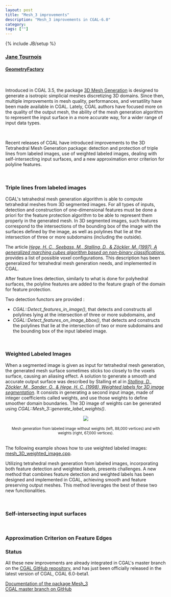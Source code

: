 ```yaml
---
layout: post
title: "Mesh_3 improvements"
description: "Mesh_3 improvements in CGAL-6.0"
category:
tags: [""]
---
```

{% include JB/setup %}

<h3><a href="https://geometryfactory.com/who-we-are/">Jane Tournois</a></h3>
<h4><a href="http://www.geometryfactory.com" target="_blank">GeometryFactory</a></h4>

<br>
<p>Introduced in CGAL 3.5, the package
<a href="https://doc.cgal.org/latest/Manual/packages.html#PkgMesh3" text="3D Mesh Generation">3D Mesh Generation</a>
is designed to generate a isotropic simplicial meshes discretizing 3D domains.
Since then, multiple improvements in mesh quality, performances, and versatility have been made available in CGAL.
Lately, CGAL authors have focused more on the quality of the output mesh, the ability of the
mesh generation algorithm to represent the input surface in a more accurate way, for a wider range of input data types.
</p>

<!--
<div style="text-align:center;">
  <a href="../../../../images/christmas_wrap.png"><img src="../../../../images/christmas_wrap.png" style="max-width:95%"/></a><br>
  <br><small>Season's wrappings.</small>
</div>
-->

<br>
<p>Recent releases of CGAL have introduced improvements to the 3D Tetrahedral Mesh Generation package:
detection and protection of triple lines from labeled images,
use of weighted labeled images,
dealing with self-intersecting input surfaces,
and a new approximation error criterion for polyline features.</p>

<br>
<h3>Triple lines from labeled images</h3>

<p>CGAL's tetrahedral mesh generation algorithm is able to compute tetrahedral meshes from 3D segmented images.
For all types of inputs, detection and construction of one-dimensional features must be done a priori for the
feature protection algorithm to be able to represent them properly in the generated mesh.
In 3D segmented images, such features correspond to the intersections of the bounding box of the image with the surfaces defined by the image, as well as polylines that lie at the intersection of three or more subdomains (including the outside).</p>

<p>The article
<a href="https://opus4.kobv.de/opus4-zib/frontdoor/index/index/docId/274"><i>Hege, H. C., Seebass, M., Stalling, D., & Zöckler, M. (1997), A generalized marching cubes algorithm based on non-binary classifications</i></a>, provides a list of possible voxel configurations. This description has been generalized for tetrahedral mesh generation needs, and
implemented in CGAL.</p>

<p>After feature lines detection, similarly to what is done for polyhedral surfaces, the polyline features
are added to the feature graph of the domain for feature protection.</p>

<p>Two detection functors are provided :
<ul>
  <li><i>CGAL::Detect_features_in_image()</i>, that detects and constructs all
    polylines lying at the intersection of three or more subdomains, and</li>
  <li><i>CGAL::Detect_features_on_image_bbox()</i>, that detects and constructs the polylines
    that lie at the intersection of two or more subdomains and the bounding box of the input labeled image.</li>
</ul>
</p>

<br>
<h3>Weighted Labeled Images</h3>

<p>When a segmented image is given as input for tetrahedral mesh generation,
the generated mesh surface sometimes sticks too closely to the voxels surface, causing an aliasing effect. A solution to generate
a smooth and accurate output surface was described by Stalling et al in
<a href="https://opus4.kobv.de/opus4-zib/frontdoor/index/index/docId/382"><i>Stalling, D., Zöckler, M., Sander, O., & Hege, H. C. (1998), Weighted labels for 3D image segmentation</i></a>.
It consists in generating a second input image, made of integer coefficients called weights, and use those weights to define
smoother domain boundaries. The 3D image of weights can be generated using <i>CGAL::Mesh_3::generate_label_weights()</i>.</p>

<div style="text-align:center;">
  <a href="../../../../images/mesh3_weighted_images.png"><img src="../../../../images/mesh3_weighted_images.png" style="max-width:95%"/></a><br>
  <br><small>Mesh generation from labeled image without weights (left, 88,000 vertices)
   and with weights (right, 67,000 vertices).</small>
</div>

<br>
<p>The following example shows how to use weighted labeled images: <a href="https://doc.cgal.org/latest/Mesh_3/Mesh_3_2mesh_3D_weighted_image_8cpp-example.html">mesh_3D_weighted_image.cpp</a>.</p>

<p>Utilizing tetrahedral mesh generation from labeled images, incorporating both feature detection and weighted labels,
presents challenges. A new method that combines feature detection and weighted labels has been
designed and implemented in CGAL, achieving smooth and feature preserving output meshes.
This method leverages the best of these two new functionalities.</p>

<!--
<div style="text-align:center;">
  <a href="../../../../images/volumetric_wrap.png"><img src="../../../../images/volumetric_wrap.png" style="max-width:95%"/></a><br>
  <br><small>Volumetric mesh of the notoriously painful input <a href="https://ten-thousand-models.appspot.com/detail.html?file_id=996816">996816.stl</a> (Thingi10k). 380k cells in ~10s.</small>
</div>
-->

<br>
<h3>Self-intersecting input surfaces</h3>


<br>
<h3>Approximation Criterion on Feature Edges</h3>


<h3>Status</h3>

<p>All these new improvements are already integrated in CGAL's master branch on the
<a href="https://github.com/CGAL/cgal/">CGAL GitHub repository</a>, and has just been officially released
in the latest version of CGAL, CGAL 6.0-beta1.</p>

<i class="bi bi-book"></i>
<a href="https://doc.cgal.org/latest/Manual/packages.html#PkgMesh3">Documentation of the package Mesh_3</a>
<br>
<i class="bi bi-arrow-down-circle"></i>
<a href="https://github.com/CGAL/cgal/tree/master">CGAL master branch on GitHub</a>
